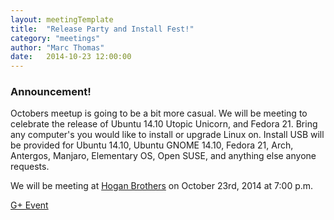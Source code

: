 ```yaml
---
layout: meetingTemplate
title:  "Release Party and Install Fest!"
category: "meetings"
author: "Marc Thomas"
date:   2014-10-23 12:00:00
---
```


<h3>Announcement!</h3>

<p>Octobers meetup is going to be a bit more casual. We will be meeting to celebrate the release of Ubuntu 14.10 Utopic Unicorn, and Fedora 21. Bring any computer's you would like to install or upgrade Linux on. Install USB will be provided for Ubuntu 14.10, Ubuntu GNOME 14.10, Fedora 21, Arch, Antergos, Manjaro, Elementary OS, Open SUSE, and anything else anyone requests.</p>


We will be meeting at <a href="https://www.google.com/maps/place/Hogan+Brothers/data=!4m2!3m1!1s0x87f653c723f8bfc9:0xe41fdbc8fc9d8d4e?gl=US&hl=en" target="_blank">Hogan Brothers</a> on October 23rd, 2014 at 7:00 p.m.

<a href="https://plus.google.com/events/c31bu4gcbod8ddvrej1n17g12qo?utm_source=chrome_ntp_icon&utm_medium=chrome_app&utm_campaign=chrome" target="_blank">G+ Event</a>

